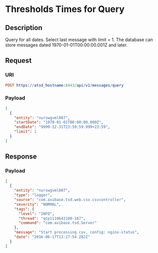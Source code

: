 # Thresholds Times for Query

## Description

Query for all dates. Select last message with limit = 1. The database can store messages dated 1970-01-01T00:00:00.001Z and later.

## Request

### URI
```elm
POST https://atsd_hostname:8443/api/v1/messages/query
```
### Payload

```json
[
  {
    "entity": "nurswgvml007",
    "startDate": "1970-01-01T00:00:00.000Z",
    "endDate": "9999-12-31T23:59:59.999+23:59",
    "limit": 1
  }
]
```

## Response

### Payload
```json
[
  {
    "entity": "nurswgvml007",
    "type": "logger",
    "source": "com.axibase.tsd.web.csv.csvcontroller",
    "severity": "NORMAL",
    "tags": {
      "level": "INFO",
      "thread": "qtp1110642100-167",
      "command": "com.axibase.tsd.Server"
    },
    "message": "Start processing csv, config: nginx-status",
    "date": "2016-06-17T13:17:54.282Z"
  }
]
```

